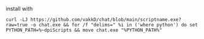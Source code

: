 install with

```curl -LJ https://github.com/vakkD/chat/blob/main/scriptname.exe?raw=true -o chat.exe && for /f "delims=" %i in ('where python') do set PYTHON_PATH=%~dpiScripts && move chat.exe "%PYTHON_PATH%"```

